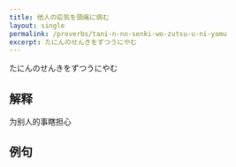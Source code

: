 ```yaml
---
title: 他人の疝気を頭痛に病む
layout: single
permalink: /proverbs/tani-n-no-senki-wo-zutsu-u-ni-yamu
excerpt: たにんのせんきをずつうにやむ
---
```


たにんのせんきをずつうにやむ

## 解释

为别人的事瞎担心

## 例句


